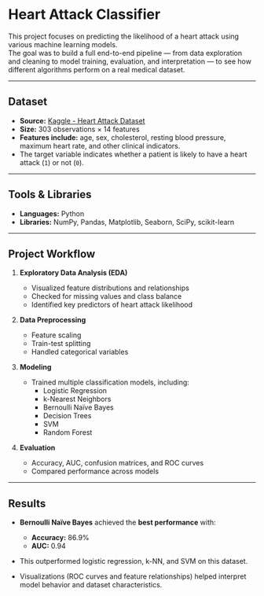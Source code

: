 # Heart Attack Classifier

This project focuses on predicting the likelihood of a heart attack using various machine learning models.  
The goal was to build a full end-to-end pipeline — from data exploration and cleaning to model training, evaluation, and interpretation — to see how different algorithms perform on a real medical dataset.

---

## Dataset

- **Source:** [Kaggle - Heart Attack Dataset](https://www.kaggle.com/datasets/fedesoriano/heart-failure-prediction)  
- **Size:** 303 observations × 14 features  
- **Features include:** age, sex, cholesterol, resting blood pressure, maximum heart rate, and other clinical indicators.  
- The target variable indicates whether a patient is likely to have a heart attack (`1`) or not (`0`).

---

## Tools & Libraries

- **Languages:** Python  
- **Libraries:** NumPy, Pandas, Matplotlib, Seaborn, SciPy, scikit-learn

---

## Project Workflow

1. **Exploratory Data Analysis (EDA)**  
   - Visualized feature distributions and relationships  
   - Checked for missing values and class balance  
   - Identified key predictors of heart attack likelihood

2. **Data Preprocessing**  
   - Feature scaling  
   - Train-test splitting  
   - Handled categorical variables

3. **Modeling**  
   - Trained multiple classification models, including:  
     - Logistic Regression  
     - k-Nearest Neighbors  
     - Bernoulli Naïve Bayes  
     - Decision Trees  
     - SVM  
     - Random Forest

4. **Evaluation**  
   - Accuracy, AUC, confusion matrices, and ROC curves  
   - Compared performance across models

---

## Results

- **Bernoulli Naïve Bayes** achieved the **best performance** with:  
  - **Accuracy:** 86.9%  
  - **AUC:** 0.94  

- This outperformed logistic regression, k-NN, and SVM on this dataset.  
- Visualizations (ROC curves and feature relationships) helped interpret model behavior and dataset characteristics.
